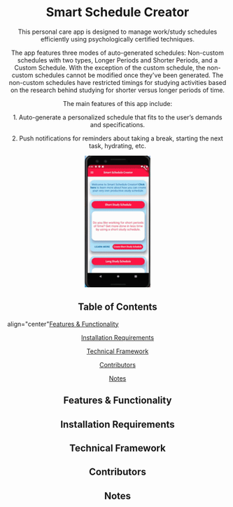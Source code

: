 <h1 align="center">Smart Schedule Creator</h1>

<p align="center">This personal care app is designed to manage work/study schedules efficiently using psychologically certified techniques.</p>

<p align="center">The app features three modes of auto-generated schedules: Non-custom schedules with two types, Longer Periods and Shorter Periods, and a Custom Schedule. With the exception of the custom schedule, the non-custom schedules cannot be modified once they've been generated. The non-custom schedules have restricted timings for studying activities based on the research behind studying for shorter versus longer periods of time. </p>

<p align="center">The main features of this app include:</p>
<p align="center">1. Auto-generate a personalized schedule that fits to the user’s demands and specifications.</p>
<p align="center">2. Push notifications for reminders about taking a break, starting the next task, hydrating, etc. </p>

<p align="center">
  <img width ="150" height="300" src="homepage.gif">
</p>

<h2 align="center">Table of Contents</h2>
<p> align="center"<a href="#features">Features & Functionality</a></p>
<p align="center"><a href="#installation">Installation Requirements</a></p>
<p align="center"><a href="#framework">Technical Framework</a></p>
<p align="center"><a href="#contributors">Contributors</a></p>
<p align="center"><a href="#notes">Notes</a></p>



<h2 align="center" id="features">Features & Functionality</h2>


<h2 align="center" id="installation">Installation Requirements</h2>


<h2 align="center" id="framework">Technical Framework</h2>


<h2 align="center" id="contributors">Contributors</h2>

<h2 align="center" id="notes">Notes</h2>
